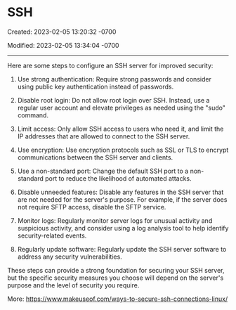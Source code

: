 # SSH

Created: 2023-02-05 13:20:32 -0700

Modified: 2023-02-05 13:34:04 -0700

---

Here are some steps to configure an SSH server for improved security:

1.  Use strong authentication: Require strong passwords and consider using public key authentication instead of passwords.

2.  Disable root login: Do not allow root login over SSH. Instead, use a regular user account and elevate privileges as needed using the "sudo" command.

3.  Limit access: Only allow SSH access to users who need it, and limit the IP addresses that are allowed to connect to the SSH server.

4.  Use encryption: Use encryption protocols such as SSL or TLS to encrypt communications between the SSH server and clients.

5.  Use a non-standard port: Change the default SSH port to a non-standard port to reduce the likelihood of automated attacks.

6.  Disable unneeded features: Disable any features in the SSH server that are not needed for the server's purpose. For example, if the server does not require SFTP access, disable the SFTP service.

7.  Monitor logs: Regularly monitor server logs for unusual activity and suspicious activity, and consider using a log analysis tool to help identify security-related events.

8.  Regularly update software: Regularly update the SSH server software to address any security vulnerabilities.

These steps can provide a strong foundation for securing your SSH server, but the specific security measures you choose will depend on the server's purpose and the level of security you require.

More: <https://www.makeuseof.com/ways-to-secure-ssh-connections-linux/>
